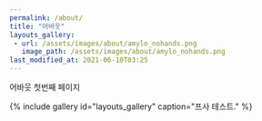 ```yaml
---
permalink: /about/
title: "어바웃"
layouts_gallery:
 - url: /assets/images/about/amylo_nohands.png
   image_path: /assets/images/about/amylo_nohands.png
last_modified_at: 2021-06-10T03:25
---
```


어바웃 첫번째 페이지

{% include gallery id="layouts_gallery" caption="프사 테스트." %}
